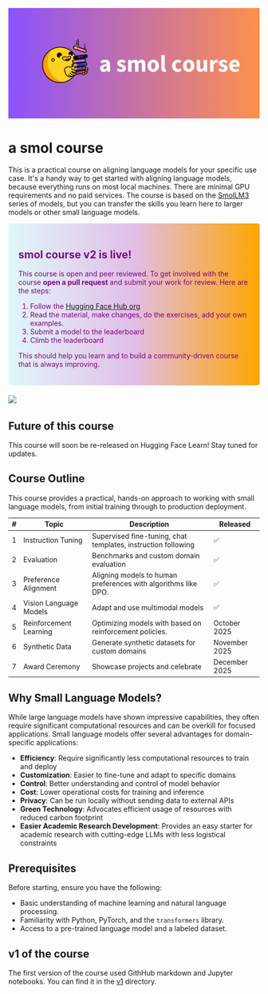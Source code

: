 ![smolcourse image](./banner.png)

# a smol course

This is a practical course on aligning language models for your specific use case. It's a handy way to get started with aligning language models, because everything runs on most local machines. There are minimal GPU requirements and no paid services. The course is based on the [SmolLM3](https://huggingface.co/blog/smollm3) series of models, but you can transfer the skills you learn here to larger models or other small language models.

<div style="background: linear-gradient(to right, #e0f7fa, #e1bee7, orange); padding: 20px; border-radius: 5px; margin-bottom: 20px; color: purple;">
    <h2>smol course v2 is live!</h2>
    <p>This course is open and peer reviewed. To get involved with the course <strong>open a pull request</strong> and submit your work for review. Here are the steps:</p>
    <ol>
        <li>Follow the <a href="https://huggingface.co/smol-course">Hugging Face Hub org</a></li>
        <li>Read the material, make changes, do the exercises, add your own examples.</li>
        <li>Submit a model to the leaderboard</li>
        <li>Climb the leaderboard</li>
    </ol>
    <p>This should help you learn and to build a community-driven course that is always improving.</p>
</div>


<a href="http://hf.co/join/discord">
<img src="https://img.shields.io/badge/Discord-7289DA?&logo=discord&logoColor=white"/>
</a>




## Future of this course

This course will soon be re-released on Hugging Face Learn! Stay tuned for updates.

## Course Outline

This course provides a practical, hands-on approach to working with small language models, from initial training through to production deployment.

| # | Topic | Description | Released |
| - | ----- | ----------- | -------- |
| 1 | Instruction Tuning | Supervised fine-tuning, chat templates, instruction following | ✅ |
| 2 | Evaluation | Benchmarks and custom domain evaluation | ✅ |
| 3 | Preference Alignment | Aligning models to human preferences with algorithms like DPO. | ✅ |
| 4 | Vision Language Models | Adapt and use multimodal models | ✅ |
| 5 | Reinforcement Learning | Optimizing models with based on reinforcement policies. | October 2025 |
| 6 | Synthetic Data | Generate synthetic datasets for custom domains | November 2025 |
| 7 | Award Ceremony | Showcase projects and celebrate | December 2025 |


## Why Small Language Models?

While large language models have shown impressive capabilities, they often require significant computational resources and can be overkill for focused applications. Small language models offer several advantages for domain-specific applications:

- **Efficiency**: Require significantly less computational resources to train and deploy
- **Customization**: Easier to fine-tune and adapt to specific domains
- **Control**: Better understanding and control of model behavior
- **Cost**: Lower operational costs for training and inference
- **Privacy**: Can be run locally without sending data to external APIs
- **Green Technology**: Advocates efficient usage of resources with reduced carbon footprint
- **Easier Academic Research Development**: Provides an easy starter for academic research with cutting-edge LLMs with less logistical constraints

## Prerequisites

Before starting, ensure you have the following:
- Basic understanding of machine learning and natural language processing.
- Familiarity with Python, PyTorch, and the `transformers` library.
- Access to a pre-trained language model and a labeled dataset.

## v1 of the course

The first version of the course used GithHub markdown and Jupyter notebooks. You can find it in the [v1](./v1) directory.

